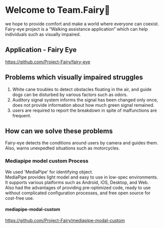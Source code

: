# Welcome to Team.Fairy🧚

we hope to provide comfort and make a world where everyone can coexist.<br>
Fairy-eye project is a “Walking assistance application” which can help individuals such as visually impaired.

## Application - Fairy Eye

https://github.com/Project-Fairy/fairy-eye

## Problems which visually impaired struggles

1. White cane troubles to detect obstacles floating in the air, and guide dogs can be disturbed by various factors such as odors.
2. Auditory signal system informs the signal has been changed only once, does not provide information about how much green signal remained.
3. users are required to report the breakdown in spite of malfunctions are frequent.

## How can we solve these problems

Fairy-eye detects the conditions around users by camera and guides them. Also, warns unexpedted situations such as motorcycles.

### Mediapipe model custom Process

We used 'MediaPipe' for identifying object.<br>
MediaPipe provides light model and easy to use in low-spec environments.<br>
It supports various platforms such as Android, iOS, Desktop, and Web.<br>
Also had the advantages of providing pre-optimized code, ready to use without complicated configuration processes, and free open source for cost-free use.

#### mediapipe-modal-custom
https://github.com/Project-Fairy/mediapipe-modal-custom
